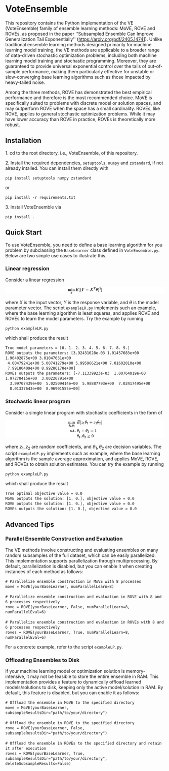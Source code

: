 # VoteEnsemble

This repository contains the Python implementation of the VE (VoteEnsemble) family of ensemble learning methods: $\mathsf{MoVE}$, $\mathsf{ROVE}$ and $\mathsf{ROVEs}$, as proposed in the paper ''Subsampled Ensemble Can Improve Generalization Tail Exponentially'' (https://arxiv.org/pdf/2405.14741). Unlike traditional ensemble learning methods designed primarily for machine learning model training, the VE methods are applicable to a broader range of data-driven stochastic optimization problems, including both machine learning model training and stochastic programming. Moreover, they are guaranteed to provide universal exponential control over the tails of out-of-sample performance, making them particularly effective for unstable or slow-converging base learning algorithms such as those impacted by heavy-tailed noise.

Among the three methods, $\mathsf{ROVE}$ has demonstrated the best empirical performance and therefore is the most recommended choice. $\mathsf{MoVE}$ is specifically suited to problems with discrete model or solution spaces, and may outperform $\mathsf{ROVE}$ when the space has a small cardinality. $\mathsf{ROVEs}$, like $\mathsf{ROVE}$, applies to general stochastic optimization problems. While it may have lower accuracy than $\mathsf{ROVE}$ in practice, $\mathsf{ROVEs}$ is theoretically more robust.

## Installation
1.&nbsp;cd to the root directory, i.e., VoteEnsemble,  of this repository.

2.&nbsp;Install the required dependencies, `setuptools`, `numpy` and `zstandard`, if not already intalled. You can install them directly with
```
pip install setuptools numpy zstandard
```
or
```
pip install -r requirements.txt
```

3.&nbsp;Install VoteEnsemble via
```
pip install .
```
## Quick Start
To use VoteEnsemble, you need to define a base learning algorithm for you problem by subclassing the `BaseLearner` class defined in `VoteEnsemble.py`. Below are two simple use cases to illustrate this.
### Linear regression
Consider a linear regression
<!-- $$
\min_{\theta} E[(Y - X^T\theta)^2]
$$ -->

![Equation](./images/LR.png)

where $X$ is the input vector, $Y$ is the response variable, and $\theta$ is the model parameter vector. The script `exampleLR.py` implements such an example, where the base learning algorithm is least squares, and applies $\mathsf{ROVE}$ and $\mathsf{ROVEs}$ to learn the model parameters. Try the example by running
```
python exampleLR.py
```
which shall produce the result
```
True model parameters = [0. 1. 2. 3. 4. 5. 6. 7. 8. 9.]
ROVE outputs the parameters: [3.92431628e-03 1.01457683e+00 1.96402875e+00 3.01047031e+00
 4.00479241e+00 5.00741279e+00 5.99596621e+00 7.01602010e+00
 7.99180409e+00 8.99286178e+00]
ROVEs outputs the parameters: [-7.11339923e-03  1.00764019e+00  1.97278415e+00  3.00220791e+00
  3.99707439e+00  5.02509414e+00  5.98887793e+00  7.02417495e+00
  8.01337643e+00  8.96901555e+00]
```
### Stochastic linear program
Consider a simgle linear program with stochastic coefficients in the form of
<!-- $$
\begin{align*}
\min_{\theta_1,\theta_2}\  &E[z_1\theta_1+z_2\theta_2]\\
\text{s.t.}\ &\theta_1+\theta_2=1\\
& \theta_1,\theta_2\geq 0
\end{align*}
$$ -->

![Equation](./images/LP.png)

where $z_1,z_2$ are random coefficients, and $\theta_1,\theta_2$ are decision variables. The script `exampleLP.py` implements such as example, where the base learning algorithm is the sample average approximation, and applies $\mathsf{MoVE}$, $\mathsf{ROVE}$, and $\mathsf{ROVEs}$ to obtain solution estimates. You can try the example by running
```
python exampleLP.py
```
which shall produce the result
```
True optimal objective value = 0.0
MoVE outputs the solution: [1. 0.], objective value = 0.0
ROVE outputs the solution: [1. 0.], objective value = 0.0
ROVEs outputs the solution: [1. 0.], objective value = 0.0
```
## Advanced Tips
### Parallel Ensemble Construction and Evaluation
The VE methods involve constructing and evaluating ensembles on many random subsamples of the full dataset, which can be easily parallelized. This implementation supports parallelization through multiprocessing. By default, parallelization is disabled, but you can enable it when creating instances of each method as follows:
```
# Parallelize ensemble construction in MoVE with 8 processes
move = MoVE(yourBaseLearner, numParallelLearn=8) 

# Parallelize ensemble construction and evaluation in ROVE with 8 and 6 processes respectively
rove = ROVE(yourBaseLearner, False, numParallelLearn=8, numParallelEval=6)

# Parallelize ensemble construction and evaluation in ROVEs with 8 and 6 processes respectively
roves = ROVE(yourBaseLearner, True, numParallelLearn=8, numParallelEval=6)
```
For a concrete example, refer to the script `exampleLP.py`.
### Offloading Ensembles to Disk
If your machine learning model or optimization solution is memory-intensive, it may not be feasible to store the entire ensemble in RAM. This implementation provides a feature to dynamically offload learned models/solutions to disk, keeping only the active model/solution in RAM. By default, this feature is disabled, but you can enable it as follows:
```
# Offload the ensemble in MoVE to the specified directory
move = MoVE(yourBaseLearner, subsampleResultsDir="path/to/your/directory") 

# Offload the ensemble in ROVE to the specified directory
rove = ROVE(yourBaseLearner, False, subsampleResultsDir="path/to/your/directory")

# Offload the ensemble in ROVEs to the specified directory and retain it after execution
roves = ROVE(yourBaseLearner, True, subsampleResultsDir="path/to/your/directory", deleteSubsampleResults=False)
```